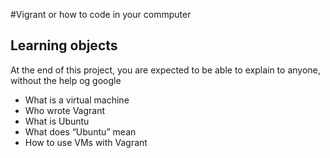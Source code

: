 #Vigrant or how to code in your commputer
## Learning objects
At the end of this project, you are expected to be able to explain to anyone, without the help og google
* What is a virtual machine
* Who wrote Vagrant
* What is Ubuntu
* What does “Ubuntu” mean
* How to use VMs with Vagrant
